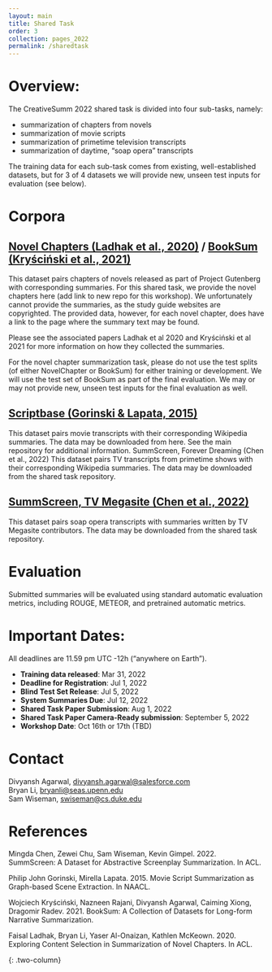 ```yaml
---
layout: main
title: Shared Task
order: 3
collection: pages_2022
permalink: /sharedtask
---
```



# Overview:
The CreativeSumm 2022 shared task is divided into four sub-tasks, namely:

- summarization of chapters from novels
- summarization of movie scripts
- summarization of primetime television transcripts
- summarization of daytime, “soap opera” transcripts

The training data for each sub-task comes from existing, well-established datasets, but for 3 of 4 datasets we will provide new, unseen test inputs for evaluation (see below).
<br>
# Corpora

## [Novel Chapters (Ladhak et al., 2020)](https://aclanthology.org/2020.acl-main.453.pdf) / [BookSum (Kryściński et al., 2021)](https://arxiv.org/pdf/2105.08209.pdf)
This dataset pairs chapters of novels released as part of Project Gutenberg with corresponding summaries. For this shared task, we provide the novel chapters here (add link to new repo for this workshop). We unfortunately cannot provide the summaries, as the study guide websites are copyrighted. The provided data, however, for each novel chapter, does have a link to the page where the summary text may be found.

Please see the associated papers Ladhak et al 2020 and Kryściński et al 2021 for more information on how they collected the summaries.

For the novel chapter summarization task, please do not use the test splits (of either NovelChapter or BookSum) for either training or development. We will use the test set of BookSum as part of the final evaluation. We may or may not provide new, unseen test inputs for the final evaluation as well.

## [Scriptbase (Gorinski & Lapata, 2015)](https://aclanthology.org/N15-1113.pdf)
This dataset pairs movie transcripts with their corresponding Wikipedia summaries. The data may be downloaded from here. See the main repository for additional information.
SummScreen, Forever Dreaming (Chen et al., 2022)
This dataset pairs TV transcripts from primetime shows with their corresponding Wikipedia summaries. The data may be downloaded from the shared task repository.

## [SummScreen, TV Megasite (Chen et al., 2022)](https://arxiv.org/pdf/2104.07091.pdf)
This dataset pairs soap opera transcripts with summaries written by TV Megasite contributors. The data may be downloaded from the shared task repository.

# Evaluation
Submitted summaries will be evaluated using standard automatic evaluation metrics, including ROUGE, METEOR, and pretrained automatic metrics.

# Important Dates:
All deadlines are 11.59 pm UTC -12h (“anywhere on Earth”).

- **Training data released**: Mar 31, 2022
- **Deadline for Registration**: Jul 1, 2022
- **Blind Test Set Release**: Jul 5, 2022
- **System Summaries Due**: Jul 12, 2022
- **Shared Task Paper Submission**: Aug 1, 2022
- **Shared Task Paper Camera-Ready submission**: September 5, 2022 
- **Workshop Date**: Oct 16th or 17th (TBD)

# Contact
Divyansh Agarwal, divyansh.agarwal@salesforce.com <br>
Bryan Li, bryanli@seas.upenn.edu  <br>
Sam Wiseman, swiseman@cs.duke.edu

# References
Mingda Chen, Zewei Chu, Sam Wiseman, Kevin Gimpel. 2022. SummScreen: A Dataset for Abstractive Screenplay Summarization. In ACL.

Philip John Gorinski, Mirella Lapata. 2015. Movie Script Summarization as Graph-based Scene Extraction. In NAACL.

Wojciech Kryściński, Nazneen Rajani, Divyansh Agarwal, Caiming Xiong, Dragomir Radev. 2021. BookSum: A Collection of Datasets for Long-form Narrative Summarization. 

Faisal Ladhak, Bryan Li, Yaser Al-Onaizan, Kathlen McKeown. 2020. Exploring Content Selection in Summarization of Novel Chapters. In ACL.

{: .two-column}
